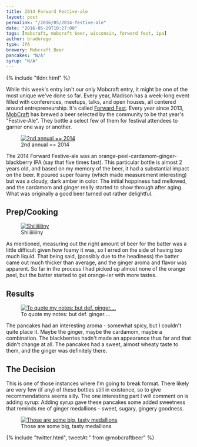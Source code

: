 ```yaml
---
title: 2014 Forward Festive-ale
layout: post
permalink: "/2016/05/2014-festive-ale"
date: "2016-05-29T10:27:00"
tags: [mobcraft, mobcraft beer, wisconsin, forward fest, ipa]
author: bradorego
type: IPA
brewery: Mobcraft Beer
pancakes: "N/A"
syrup: "N/A"
---
```


{% include "tldnr.html" %}

While this week's entry isn't our only Mobcraft entry, it might be one of the most unique we've done so far. Every year, Madison has a week-long event filled with conferences, meetups, talks, and open houses, all centered around entrepreneurship. It's called <a href="http://forwardfest.org/">Forward Fest</a>. Every year since 2013, <a href="https://mobcraftbeer.com">MobCraft</a> has brewed a beer selected by the community to be that year's "Festive-Ale". They bottle a select few of them for festival attendees to garner one way or another.

<figure class="imageWrap">
  <a href="{{ site.url }}/assets/full/festive-ale-2014/beer.jpg">
    <img src="{{ site.url }}/assets/compressed/festive-ale-2014/beer.jpg" alt="2nd annual == 2014 " />
  </a>
  <figcaption>
    2nd annual == 2014
  </figcaption>
</figure>

The 2014 Forward Festive-ale was an orange-peel-cardamom-ginger-blackberry IPA (say that five times fast). This particular bottle is almost 2 years old, and based on my memory of the beer, it had a substantial impact on the beer. It poured super foamy (which made measurement interesting) but was a cloudy, dark amber in color. The initial hoppiness had mellowed, and the cardamom and ginger really started to show through after aging. What was originally a good beer turned out rather delightful.

## Prep/Cooking

<figure class="imageWrap">
  <a href="{{ site.url }}/assets/full/festive-ale-2014/batter.jpg">
    <img src="{{ site.url }}/assets/compressed/festive-ale-2014/batter.jpg" alt='Shiiiiiiiiny' />
  </a>
  <figcaption>
    Shiiiiiiiiny
  </figcaption>
</figure>

As mentioned, measuring out the right amount of beer for the batter was a little difficult given how foamy it was, so I erred on the side of having too much liquid. That being said, (possibly due to the headiness) the batter came out much thicker than average, and the ginger aroma and flavor was apparent. So far in the process I had picked up almost none of the orange peel, but the batter started to get orange-ier with more tastes.

## Results

<figure class="imageWrap">
  <a href="{{ site.url }}/assets/full/festive-ale-2014/pancakes.jpg">
    <img src="{{ site.url }}/assets/compressed/festive-ale-2014/pancakes.jpg" alt="To quote my notes: but def. ginger...." />
  </a>
  <figcaption>
    To quote my notes: but def. ginger....
  </figcaption>
</figure>

The pancakes had an interesting aroma - somewhat spicy, but I couldn't quite place it. Maybe the ginger, maybe the cardamom, maybe a combination. The blackberries hadn't made an appearance thus far and that didn't change at all. The pancakes had a sweet, almost wheaty taste to them, and the ginger was definitely there.

## The Decision

This is one of those instances where I'm going to break format. There likely are very few (if any) of these bottles still in existence, so to give recommendations seems silly. The one interesting part I will comment on is adding syrup: Adding syrup gave these pancakes some added sweetness that reminds me of ginger medallions - sweet, sugary, gingery goodness.

<figure class="imageWrap">
  <a href="{{ site.url }}/assets/full/festive-ale-2014/syrup.jpg">
    <img src="{{ site.url }}/assets/compressed/festive-ale-2014/syrup.jpg" alt="Those are some big, tasty medallions" />
  </a>
  <figcaption>
    Those are some big, tasty medallions
  </figcaption>
</figure>

{% include "twitter.html", tweetAt:" from @mobcraftbeer" %}
